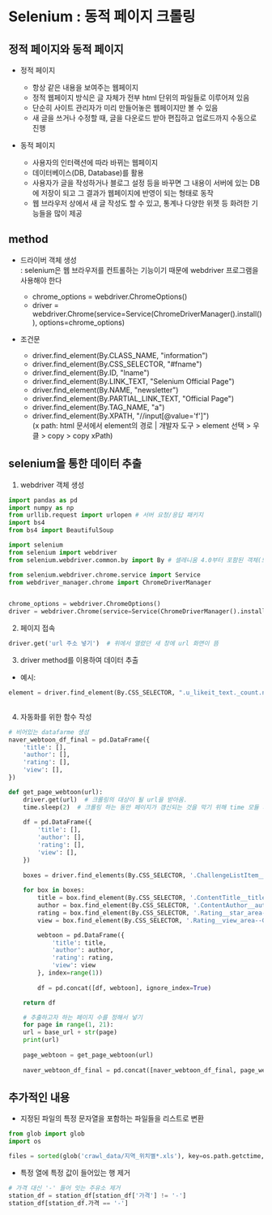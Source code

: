 # Selenium : 동적 페이지 크롤링

## 정적 페이지와 동적 페이지
- 정적 페이지
    - 항상 같은 내용을 보여주는 웹페이지
    - 정적 웹페이지 방식은 글 자체가 전부 html 단위의 파일들로 이루어져 있음
    - 단순히 사이트 관리자가 미리 만들어놓은 웹페이지만 볼 수 있음
    - 새 글을 쓰거나 수정할 때, 글을 다운로드 받아 편집하고 업로드까지 수동으로 진행

- 동적 페이지
    - 사용자의 인터랙션에 따라 바뀌는 웹페이지
    - 데이터베이스(DB, Database)를 활용
    - 사용자가 글을 작성하거나 블로그 설정 등을 바꾸면 그 내용이 서버에 있는 DB에 저장이 되고 그 결과가 웹페이지에 반영이 되는 형태로 동작
    - 웹 브라우저 상에서 새 글 작성도 할 수 있고, 통계나 다양한 위젯 등 화려한 기능들을 많이 제공


## method

- 드라이버 객체 생성    
  : selenium은 웹 브라우저를 컨트롤하는 기능이기 때문에 webdriver 프로그램을 사용해야 한다
    - chrome_options = webdriver.ChromeOptions()
    - driver = webdriver.Chrome(service=Service(ChromeDriverManager().install()), options=chrome_options)

- 조건문
    - driver.find_element(By.CLASS_NAME, "information")
    - driver.find_element(By.CSS_SELECTOR, "#fname")
    - driver.find_element(By.ID, "lname")
    - driver.find_element(By.LINK_TEXT, "Selenium Official Page")
    - driver.find_element(By.NAME, "newsletter")
    - driver.find_element(By.PARTIAL_LINK_TEXT, "Official Page")
    - driver.find_element(By.TAG_NAME, "a")
    - driver.find_element(By.XPATH, "//input[@value='f']")  
      (x path: html 문서에서 element의 경로 | 개발자 도구 > element 선택 > 우클 > copy > copy xPath)


##  selenium을 통한 데이터 추출

1. webdriver 객체 생성  

```py
import pandas as pd
import numpy as np
from urllib.request import urlopen # 서버 요청/응답 패키지
import bs4 
from bs4 import BeautifulSoup

import selenium
from selenium import webdriver
from selenium.webdriver.common.by import By # 셀레니움 4.0부터 포함된 객체(모듈)

from selenium.webdriver.chrome.service import Service
from webdriver_manager.chrome import ChromeDriverManager


chrome_options = webdriver.ChromeOptions()
driver = webdriver.Chrome(service=Service(ChromeDriverManager().install()), options=chrome_options)  # 비어있는 chrome 새창이 열림

```

2. 페이지 접속
```py
driver.get('url 주소 넣기')  # 위에서 열렸던 새 창에 url 화면이 뜸

```

3. driver method를 이용하여 데이터 추출

- 예시: <span class="u_likeit_text _count num">
```py
element = driver.find_element(By.CSS_SELECTOR, ".u_likeit_text._count.num") # 클래스 선택자는 맨 앞에 . 으로 시작 , id 선택자는 맨 앞에 # 등 기본적인 크롤링 명령어와 같음
                                                                            # 단, 띄어쓰기가 되어있는 곳은 . 을 사용하여 붙임
```

4. 자동화를 위한 함수 작성
```py
# 비어있는 datafarme 생성
naver_webtoon_df_final = pd.DataFrame({
    'title': [],
    'author': [],
    'rating': [],
    'view': [],
})

def get_page_webtoon(url):
    driver.get(url)  # 크롤링의 대상이 될 url을 받아옴.
    time.sleep(2)  # 크롤링 하는 동안 페이지가 갱신되는 것을 막기 위해 time 모듈 사용
    
    df = pd.DataFrame({
        'title': [],
        'author': [],
        'rating': [],
        'view': [],
    })
    
    boxes = driver.find_elements(By.CSS_SELECTOR, '.ChallengeListItem__info_area--hnJTz')
    
    for box in boxes:
        title = box.find_element(By.CSS_SELECTOR, '.ContentTitle__title--e3qXt').text
        author = box.find_element(By.CSS_SELECTOR, '.ContentAuthor__author--CTAAP').text
        rating = box.find_element(By.CSS_SELECTOR, '.Rating__star_area--dFzsb').text.split('\n')[1]
        view = box.find_element(By.CSS_SELECTOR, '.Rating__view_area--GQb_S').text.split('\n')[1]

        webtoon = pd.DataFrame({
            'title': title,
            'author': author,
            'rating': rating,
            'view': view
        }, index=range(1))
        
        df = pd.concat([df, webtoon], ignore_index=True)

    return df

    # 추출하고자 하는 페이지 수를 정해서 넣기
    for page in range(1, 21):
    url = base_url + str(page)
    print(url)
    
    page_webtoon = get_page_webtoon(url)
    
    naver_webtoon_df_final = pd.concat([naver_webtoon_df_final, page_webtoon], ignore_index=True)  # concat() 사용 유의

```


## 추가적인 내용
- 지정된 파일의 특정 문자열을 포함하는 파일들을 리스트로 변환 
```py
from glob import glob
import os

files = sorted(glob('crawl_data/지역_위치별*.xls'), key=os.path.getctime, reverse= True)  # 파일 저장 시간 순으로 정렬
```

- 특정 열에 특정 값이 들어있는 행 제거
```py
# 가격 대신 '-' 들어 잇는 주유소 제거
station_df = station_df[station_df['가격'] != '-']
station_df[station_df.가격 == '-']
```